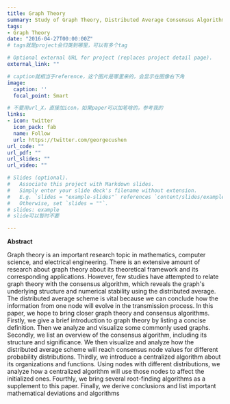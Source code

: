 ```yaml
---
title: Graph Theory
summary: Study of Graph Theory, Distributed Average Consensus Algorithm and Centralized Algorithm
tags:
- Graph Theory
date: "2016-04-27T00:00:00Z"
# tags就是project会归类到哪里，可以有多个tag

# Optional external URL for project (replaces project detail page).
external_link: ""

# caption就相当于reference，这个图片是哪里来的，会显示在图像右下角
image:
  caption: ''
  focal_point: Smart

# 不要用url_X，直接加icon，如果paper可以加笔啥的，参考我的
links:
- icon: twitter
  icon_pack: fab
  name: Follow
  url: https://twitter.com/georgecushen
url_code: ""
url_pdf: ""
url_slides: ""
url_video: ""

# Slides (optional).
#   Associate this project with Markdown slides.
#   Simply enter your slide deck's filename without extension.
#   E.g. `slides = "example-slides"` references `content/slides/example-slides.md`.
#   Otherwise, set `slides = ""`.
# slides: example
# slide可以暂时不要

---
```

**Abstract**

Graph theory is an important research topic in mathematics, computer science, and electrical engineering. There is an extensive amount of research about graph theory about its theoretical framework and its corresponding applications. However, few studies have attempted to relate graph theory with the consensus algorithm, which reveals the graph's underlying structure and numerical stability using the distributed average. The distributed average scheme is vital because we can conclude how the information from one node will evolve in the transmission process. In this paper, we hope to bring closer graph theory and consensus algorithms. Firstly, we give a brief introduction to graph theory by listing a concise definition. Then we analyze and visualize some commonly used graphs. Secondly, we list an overview of the consensus algorithm, including its structure and significance. We then visualize and analyze how the distributed average scheme will reach consensus node values for different probability distributions. Thirdly, we introduce a centralized algorithm about its organizations and functions. Using nodes with different distributions, we analyze how a centralized algorithm will use those nodes to affect the initialized ones. Fourthly, we bring several root-finding algorithms as a supplement to this paper. Finally, we derive conclusions and list important mathematical deviations and algorithms
